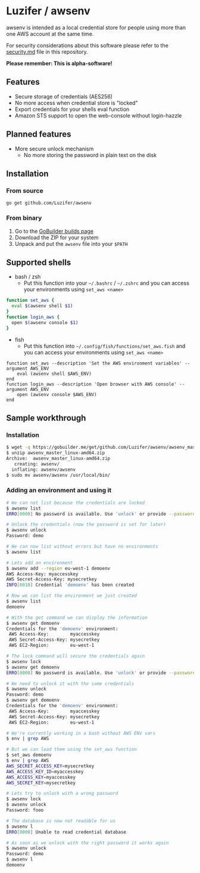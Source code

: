 # Luzifer / awsenv

awsenv is intended as a local credential store for people using more than one AWS account at the same time.

For security considerations about this software please refer to the [security.md](https://github.com/Luzifer/awsenv/blob/master/security.md) file in this repository.

**Please remember: This is alpha-software!**

## Features
- Secure storage of credentials (AES256)
- No more access when credential store is "locked"
- Export credentials for your shells eval function
- Amazon STS support to open the web-console without login-hazzle

## Planned features
- More secure unlock mechanism
  - No more storing the password in plain text on the disk

## Installation

### From source

```
go get github.com/Luzifer/awsenv
```

### From binary

1. Go to the [GoBuilder builds page](https://gobuilder.me/github.com/Luzifer/awsenv)
2. Download the ZIP for your system
3. Unpack and put the `awsenv` file into your `$PATH`

## Supported shells

- bash / zsh
  - Put this function into your `~/.bashrc` / `~/.zshrc` and you can access your environments using `set_aws <name>`

```bash
function set_aws {
  eval $(awsenv shell $1)
}
function login_aws {
  open $(awsenv console $1)
}
```

- fish
  - Put this function into `~/.config/fish/functions/set_aws.fish` and you can access your environments using `set_aws <name>`

```fish
function set_aws --description 'Set the AWS environment variables' --argument AWS_ENV
	eval (awsenv shell $AWS_ENV)
end
function login_aws --description 'Open browser with AWS console' --argument AWS_ENV
	open (awsenv console $AWS_ENV)
end
```

## Sample workthrough

### Installation
```bash
$ wget -q https://gobuilder.me/get/github.com/Luzifer/awsenv/awsenv_master_linux-amd64.zip
$ unzip awsenv_master_linux-amd64.zip
Archive:  awsenv_master_linux-amd64.zip
   creating: awsenv/
  inflating: awsenv/awsenv
$ sudo mv awsenv/awsenv /usr/local/bin/
```

### Adding an environment and using it
```bash
# We can not list because the credentials are locked
$ awsenv list           
ERRO[0000] No password is available. Use 'unlock' or provide --password.

# Unlock the credentials (now the password is set for later)
$ awsenv unlock                             
Password: demo

# We can now list without errors but have no environments
$ awsenv list                               

# Lets add an environment
$ awsenv add --region eu-west-1 demoenv     
AWS Access-Key: myaccesskey
AWS Secret-Access-Key: mysecretkey
INFO[0010] Credential 'demoenv' has been created

# Now we can list the environment we just created
$ awsenv list
demoenv

# With the get command we can display the information
$ awsenv get demoenv
Credentials for the 'demoenv' environment:
 AWS Access-Key:        myaccesskey
 AWS Secret-Access-Key: mysecretkey
 AWS EC2-Region:        eu-west-1

# The lock command will secure the credentials again
$ awsenv lock
$ awsenv get demoenv
ERRO[0000] No password is available. Use 'unlock' or provide --password.

# We need to unlock it with the same credentials
$ awsenv unlock
Password: demo
$ awsenv get demoenv
Credentials for the 'demoenv' environment:
 AWS Access-Key:        myaccesskey
 AWS Secret-Access-Key: mysecretkey
 AWS EC2-Region:        eu-west-1

# We're currently working in a bash without AWS ENV vars
$ env | grep AWS

# But we can load them using the set_aws function
$ set_aws demoenv
$ env | grep AWS
AWS_SECRET_ACCESS_KEY=mysecretkey
AWS_ACCESS_KEY_ID=myaccesskey
AWS_ACCESS_KEY=myaccesskey
AWS_SECRET_KEY=mysecretkey

# Lets try to unlock with a wrong password
$ awsenv lock
$ awsenv unlock
Password: fooo

# The database is now not readable for us
$ awsenv l
ERRO[0000] Unable to read credential database

# As soon as we unlock with the right password it works again
$ awsenv unlock
Password: demo
$ awsenv l
demoenv
```
